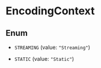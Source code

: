

# EncodingContext

## Enum


* `STREAMING` (value: `"Streaming"`)

* `STATIC` (value: `"Static"`)



